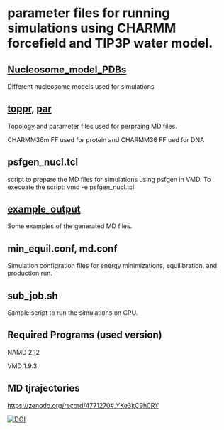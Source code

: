 # parameter files for running simulations using CHARMM forcefield and TIP3P water model.

## [Nucleosome_model_PDBs](Nucleosome_model_PDBs)
Different nucleosome models used for simulations


##  [toppr](toppr), [par](par)
Topology and parameter files used for perpraing MD files.

CHARMM36m FF used for protein and CHARMM36 FF ued for DNA 

## psfgen_nucl.tcl 
script to prepare the MD files for simulations using psfgen in VMD.
To execuate the script:
vmd -e psfgen_nucl.tcl 

## [example_output](example_output)
Some examples of the generated MD files. 

## min_equil.conf, md.conf
Simulation configration files for energy minimizations, equilibration, and production run.

## sub_job.sh
Sample script to run the simulations on CPU.

## Required Programs (used version)
NAMD 2.12

VMD 1.9.3

## MD tjrajectories

https://zenodo.org/record/4771270#.YKe3kC9h0RY

[![DOI](https://zenodo.org/badge/DOI/10.5281/zenodo.4771270.svg)](https://doi.org/10.5281/zenodo.4771270)
